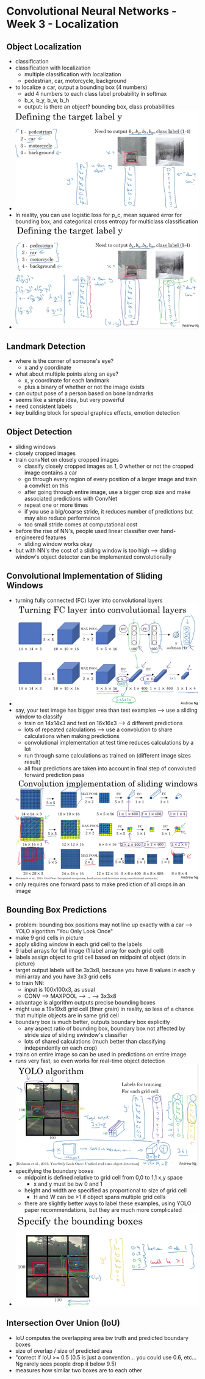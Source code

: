 # Convolutional Neural Networks - Week 3 - Localization

## Object Localization

- classification
- classification with localization
  - multiple classification with localization
  - pedestrian, car, motorcycle, background
- to localize a car, output a bounding box (4 numbers)
  - add 4 numbers to each class label probability in softmax
  - b_x, b_y, b_w, b_h
  - output: is there an object? bounding box, class probabilities
- ![img](https://github.com/chriseal/deep_learning_ai/blob/master/4_ConvolutionalNeuralNetworks/week3/4wk3_localization_ex.png)
- In reality, you can use logistic loss for p_c, mean squared error for bounding box, and categorical cross entropy for multiclass classification
- ![img](https://github.com/chriseal/deep_learning_ai/blob/master/4_ConvolutionalNeuralNetworks/week3/4wk3_loss_function_multiclass.png)

## Landmark Detection

- where is the corner of someone's eye?
  - x and y coordinate
- what about multiple points along an eye?
  - x, y coordinate for each landmark
  - plus a binary of whether or not the image exists
- can output pose of a person based on bone landmarks
- seems like a simple idea, but very powerful
- need consistent labels
- key building block for special graphics effects, emotion detection

## Object Detection

- sliding windows
- closely cropped images
- train convNet on closely cropped images
  - classify closely cropped images as 1, 0 whether or not the cropped image contains a car
  - go through every region of every position of a larger image and train a convNet on this
  - after going through entire image, use a bigger crop size and make associated predictions with ConvNet
  - repeat one or more times
  - if you use a big/coarse stride, it reduces number of predictions but may also reduce performance
  - too small stride comes at computational cost
- before the rise of NN's, people used linear classifier over hand-engineered features
  - sliding window works okay
- but with NN's the cost of a sliding window is too high 
  --> sliding window's object detector can be implemented convolutionally

## Convolutional Implementation of Sliding Windows

- turning fully connected (FC) layer into convolutional layers 
- ![img](https://github.com/chriseal/deep_learning_ai/blob/master/4_ConvolutionalNeuralNetworks/week3/4wk3_turning_FC_into_convolution.png)
- say, your test image has bigger area than test examples --> use a sliding window to classify
  - train on 14x14x3 and test on 16x16x3 --> 4 different predictions
  - lots of repeated calculations
  --> use a convolution to share calculations when making predictions
  - convolutional implementation at test time reduces calculations by a lot
  - run through same calculations as trained on (different image sizes result)
  - all four predictions are taken into account in final step of convoluted forward prediction pass
- ![img](https://github.com/chriseal/deep_learning_ai/blob/master/4_ConvolutionalNeuralNetworks/week3/4wk3_convolutional_implementation_of_sliding_windows.png)
- only requires one forward pass to make prediction of all crops in an image

## Bounding Box Predictions

- problem: bounding box positions may not line up exactly with a car
--> YOLO algorithm "You Only Look Once"
- make 9 grid cells in picture
- apply sliding window in each grid cell to the labels
- 9 label arrays for full image (1 label array for each grid cell)
- labels assign object to grid cell based on midpoint of object (dots in picture)
- target output labels will be 3x3x8, because you have 8 values in each y mini array and you have 3x3 grid cells
- to train NN:
  - input is 100x100x3, as usual
  - CONV --> MAXPOOL --> .. --> 3x3x8
- advantage is algorithm outputs precise bounding boxes
- might use a 19x19x8 grid cell (finer grain) in reality, so less of a chance that multiple objects are in same grid cell
- boundary box is much better, outputs boundary box explicitly
  - any aspect ratio of bounding box, boundary box not affected by stride size of sliding swindow's classifier
  - lots of shared calculations (much better than classifying independently on each crop)
- trains on entire image so can be used in predictions on entire image
- runs very fast, so even works for real-time object detection
- ![img](https://github.com/chriseal/deep_learning_ai/blob/master/4_ConvolutionalNeuralNetworks/week3/4wk3_yolo_algorithm.png)
- specifying the boundary boxes
  - midpoint is defined relative to grid cell from 0,0 to 1,1 x,y space 
    - x and y must be bw 0 and 1
  - height and width are specified as proportional to size of grid cell
    - H and W can be >1 if object spans multiple grid cells
  - there are slightly better ways to label these examples, using YOLO paper recommendations, but they are much more complicated
- ![img](https://github.com/chriseal/deep_learning_ai/blob/master/4_ConvolutionalNeuralNetworks/week3/4wk3_boundary_box_labels.png)

## Intersection Over Union (IoU)

- IoU computes the overlapping area bw truth and predicted boundary boxes
- size of overlap / size of predicted area
- "correct if IoU >= 0.5 (0.5 is just a convention... you could use 0.6, etc... Ng rarely sees people drop it below 9.5)
- measures how similar two boxes are to each other














